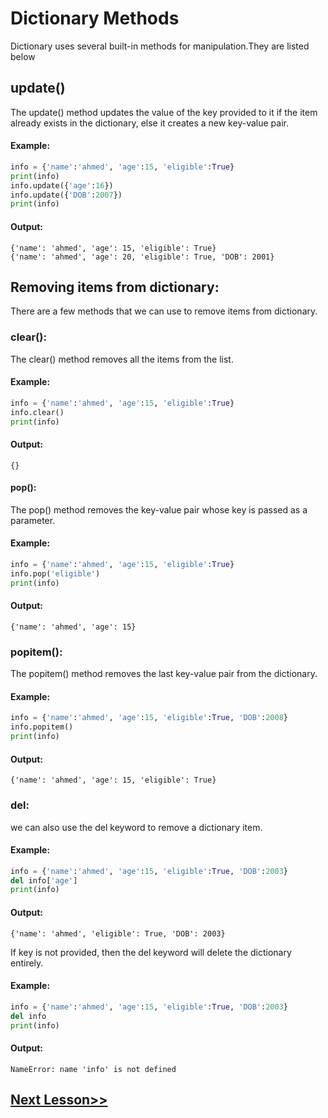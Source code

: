 # Dictionary Methods
Dictionary uses several built-in methods for manipulation.They are listed below
## update() 
The update() method updates the value of the key provided to it if the item already exists in the dictionary, else it creates a new key-value pair.

#### Example:
```python
info = {'name':'ahmed', 'age':15, 'eligible':True}
print(info)
info.update({'age':16})
info.update({'DOB':2007})
print(info)
```
#### Output:
```
{'name': 'ahmed', 'age': 15, 'eligible': True}
{'name': 'ahmed', 'age': 20, 'eligible': True, 'DOB': 2001}
 ```

 

## Removing items from dictionary:
There are a few methods that we can use to remove items from dictionary.

 

### clear():
The clear() method removes all the items from the list. 
#### Example:
```python
info = {'name':'ahmed', 'age':15, 'eligible':True}
info.clear()
print(info)
```
#### Output:
```
{}
 ```

#### pop():
The pop() method removes the key-value pair whose key is passed as a parameter.
#### Example:
```python
info = {'name':'ahmed', 'age':15, 'eligible':True}
info.pop('eligible')
print(info)
```
#### Output:
```
{'name': 'ahmed', 'age': 15}
 ```

### popitem(): 
The popitem() method removes the last key-value pair from the dictionary.
#### Example:
```python
info = {'name':'ahmed', 'age':15, 'eligible':True, 'DOB':2008}
info.popitem()
print(info)
```
#### Output:
```
{'name': 'ahmed', 'age': 15, 'eligible': True}
 ```

### del:
we can also use the del keyword to remove a dictionary item. 

#### Example:
```python
info = {'name':'ahmed', 'age':15, 'eligible':True, 'DOB':2003}
del info['age']
print(info)
```
#### Output:
```
{'name': 'ahmed', 'eligible': True, 'DOB': 2003}
 ```

If key is not provided, then the del keyword will delete the dictionary entirely.

#### Example:
```python
info = {'name':'ahmed', 'age':15, 'eligible':True, 'DOB':2003}
del info
print(info)
```
#### Output:
```
NameError: name 'info' is not defined
```
## [Next Lesson>>]()